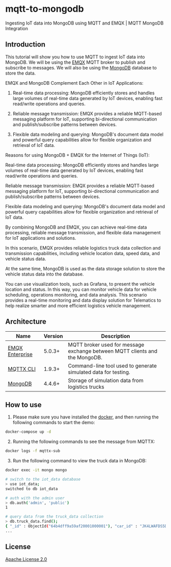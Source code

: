 # mqtt-to-mongodb

Ingesting IoT data into MongoDB using MQTT and EMQX | MQTT MongoDB Integration

## Introduction

This tutorial will show you how to use MQTT to ingest IoT data into MongoDB. We will be using the [EMQX](https://www.emqx.io/) MQTT broker to publish and subscribe to messages. We will also be using the [MongoDB](https://mongodb.com/) database to store the data.

EMQX and MongoDB Complement Each Other in IoT Applications:

1. Real-time data processing: MongoDB efficiently stores and handles large volumes of real-time data generated by IoT devices, enabling fast read/write operations and queries.

2. Reliable message transmission: EMQX provides a reliable MQTT-based messaging platform for IoT, supporting bi-directional communication and publish/subscribe patterns between devices.

3. Flexible data modeling and querying: MongoDB's document data model and powerful query capabilities allow for flexible organization and retrieval of IoT data.

Reasons for using MongoDB + EMQX for the Internet of Things (IoT):

Real-time data processing: MongoDB efficiently stores and handles large volumes of real-time data generated by IoT devices, enabling fast read/write operations and queries.

Reliable message transmission: EMQX provides a reliable MQTT-based messaging platform for IoT, supporting bi-directional communication and publish/subscribe patterns between devices.

Flexible data modeling and querying: MongoDB's document data model and powerful query capabilities allow for flexible organization and retrieval of IoT data.

By combining MongoDB and EMQX, you can achieve real-time data processing, reliable message transmission, and flexible data management for IoT applications and solutions.

In this scenario, EMQX provides reliable logistics truck data collection and transmission capabilities, including vehicle location data, speed data, and vehicle status data.

At the same time, MongoDB is used as the data storage solution to store the vehicle status data into the database.

You can use visualization tools, such as Grafana, to present the vehicle location and status. In this way, you can monitor vehicle data for vehicle scheduling, operations monitoring, and data analysis. This scenario provides a real-time monitoring and data display solution for Telematics to help realize smarter and more efficient logistics vehicle management.

## Architecture

| Name      | Version | Description                                                                      |
| --------- | ------- | -------------------------------------------------------------------------------- |
| [EMQX Enterprise](https://www.emqx.com/en/products/emqx)      | 5.0.3+  | MQTT broker used for message exchange between MQTT clients and the MongoDB. |
| [MQTTX CLI](https://mqttx.app/cli) | 1.9.3+  | Command-line tool used to generate simulated data for testing.        |
| [MongoDB](https://mongodb.com/)     | 4.4.6+  | Storage of simulation data from logistics trucks      |

## How to use

<!-- 1. Init the submodule to get the EMQX Exporter  (Optional):

  ```bash
  git submodule init
  git submodule update
  ``` -->

1. Please make sure you have installed the [docker](https://www.docker.com/), and then running the following commands to start the demo:

  ```bash
  docker-compose up -d
  ```

2. Running the following commands to see the message from MQTTX:

  ```bash
  docker logs -f mqttx-sub
  ```

3. Run the following command to view the truck data in MongoDB:

  ```bash
  docker exec -it mongo mongo

  # switch to the iot_data database
  > use iot_data;
  switched to db iot_data

  # auth with the admin user
  > db.auth('admin', 'public')
  1

  # query data from the truck_data collection
  > db.truck_data.find();
  { "_id" : ObjectId("64b4dff9a59af20001000001"), "car_id" : "JK4LWAFDS5DZ18160", "direction" : 8, "display_name" : "car_1", "distance" : 28.6111111111, "doors_open" : false, "fuel_consumption" : 23.69, "inside_temp" : 34.8, "latitude" : 125.4242590552, "longitude" : 78.7727677446, "model" : "J7", "outside_temp" : 48.9, "power" : 61, "shift_state" : "D11", "speed" : 103, "state" : "moving", "timestamp" : ISODate("2023-07-17T06:30:17.598Z"), "windows_open" : true }
  ...
  ```

## License

[Apache License 2.0](./LICENSE)
